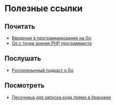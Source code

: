 # Полезные ссылки

## Почитать

- [Введение в программирование на Go](http://golang-book.ru/)
- [Go с точки зрения PHP программиста](https://habrahabr.ru/post/277987/)

## Послушать

- [Русскоязычный подкаст о Go](http://golangshow.com/)

## Посмотреть

- [Песочница для запуска кода прямо в браузере](https://play.golang.org/)
